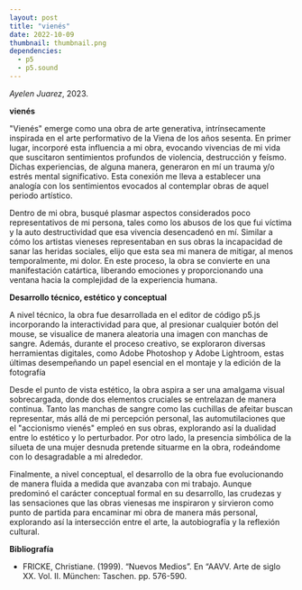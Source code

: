 ```yaml
---
layout: post
title: "vienés"
date: 2022-10-09
thumbnail: thumbnail.png
dependencies:
  - p5
  - p5.sound
---
```


<div id="div-sketch">
  <script type="text/javascript" src="sketch.js"></script>
</div>

_Ayelen Juarez_, 2023.

**vienés**

"Vienés" emerge como una obra de arte generativa, intrínsecamente inspirada en el arte performativo de la Viena de los años sesenta. En primer lugar, incorporé esta influencia a mi obra, evocando vivencias de mi vida que suscitaron sentimientos profundos de violencia, destrucción y feísmo. Dichas experiencias, de alguna manera, generaron en mí un trauma y/o estrés mental significativo. Esta conexión me lleva a establecer una analogía con los sentimientos evocados al contemplar obras de aquel periodo artístico.

Dentro de mi obra, busqué plasmar aspectos considerados poco representativos de mi persona, tales como los abusos de los que fui víctima y la auto destructividad que esa vivencia desencadenó en mí. Similar a cómo los artistas vieneses representaban en sus obras la incapacidad de sanar las heridas sociales, elijo que esta sea mi manera de mitigar, al menos temporalmente, mi dolor. En este proceso, la obra se convierte en una manifestación catártica, liberando emociones y proporcionando una ventana hacia la complejidad de la experiencia humana.


**Desarrollo técnico, estético y conceptual**

A nivel técnico, la obra fue desarrollada en el editor de código p5.js incorporando la interactividad para que, al presionar cualquier botón del mouse, se visualice de manera aleatoria una imagen con manchas de sangre. Además, durante el proceso creativo, se exploraron diversas herramientas digitales, como Adobe Photoshop y Adobe Lightroom, estas últimas desempeñando un papel esencial en el montaje y la edición de la fotografía

Desde el punto de vista estético, la obra aspira a ser una amalgama visual sobrecargada, donde dos elementos cruciales se entrelazan de manera continua. Tanto las manchas de sangre como las cuchillas de afeitar buscan representar, más allá de mi percepción personal, las automutilaciones que el "accionismo vienés" empleó en sus obras, explorando así la dualidad entre lo estético y lo perturbador. Por otro lado, la presencia simbólica de la silueta de una mujer desnuda pretende situarme en la obra, rodeándome con lo desagradable a mi alrededor.

Finalmente, a nivel conceptual, el desarrollo de la obra fue evolucionando de manera fluida a medida que avanzaba con mi trabajo. Aunque predominó el carácter conceptual formal en su desarrollo, las crudezas y las sensaciones que las obras vienesas me inspiraron y sirvieron como punto de partida para encaminar mi obra de manera más personal, explorando así la intersección entre el arte, la autobiografía y la reflexión cultural.


**Bibliografía**

- FRICKE, Christiane. (1999). “Nuevos Medios”. En “AAVV. Arte de siglo XX. Vol. II. München: Taschen. pp. 576-590.